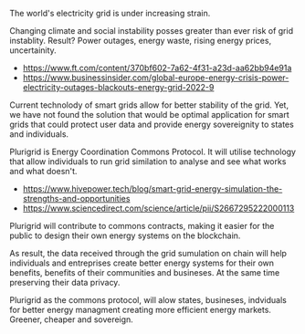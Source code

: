 The world's electricity grid is under increasing strain.

Changing climate and social instability posses greater than ever risk of grid instablity. Result? Power outages, energy waste, rising energy prices, uncertainity. 

- https://www.ft.com/content/370bf602-7a62-4f31-a23d-aa62bb94e91a
- https://www.businessinsider.com/global-europe-energy-crisis-power-electricity-outages-blackouts-energy-grid-2022-9

Current technolody of smart grids allow for better stability of the grid. Yet, we have not found the solution that would be optimal application for smart grids that could protect user data and provide energy sovereignity to states and individuals. 

Plurigrid is Energy Coordination Commons Protocol. It will utilise technology that allow individuals to run grid similation to analyse and see what works and what doesn't. 
- https://www.hivepower.tech/blog/smart-grid-energy-simulation-the-strengths-and-opportunities
- https://www.sciencedirect.com/science/article/pii/S2667295222000113

Plurigrid will contribute to commons contracts, making it easier for the public to design their own energy systems on the blockchain.

As result, the data received through the grid sumulation on chain will help individuals and entreprises create better energy systems for their own benefits, benefits of their communities and busineses. At the same time preserving their data privacy. 

Plurigrid as the commons protocol, will alow states, busineses, indviduals for better energy managment creating more efficient energy markets. Greener, cheaper and sovereign.


